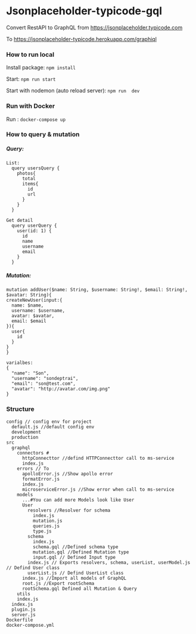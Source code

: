 # Jsonplaceholder-typicode-gql
Convert RestAPI to GraphQL from https://jsonplaceholder.typicode.com 

To https://jsonplaceholder-typicode.herokuapp.com/graphiql

### How to run local

Install package: `npm install`

Start: `npm run start`

Start with nodemon (auto reload server): `npm run  dev`

### Run with Docker

Run : `docker-compose up`

### How to query &  mutation
  ##### Query:
  ```
  List:
    query usersQuery {
      photos{
        total
        items{
          id
          url
        }
      } 
    }

  Get detail
    query userQuery {
      user(id: 1) {
        id
        name
        username
        email
      }
    }

  ```
  ##### Mutation:
  ```
  mutation addUser($name: String, $username: String!, $email: String!, $avatar: String){
  createNewUser(input:{
   	name: $name,
    username: $username,
    avatar: $avatar,
    email: $email
  }){
    user{
      id
    }
  }
  }

  varialbes:
  {
    "name": "Son",
    "username": "sondeptrai",
    "email": "son@test.com",
    "avatar": "http://avatar.com/img.png"
  }
  ```

### Structure
  ```
  config // config env for project
    default.js //default config env 
    development
    production
  src
    graphql
      connectors #
        httpConnecttor //defind HTTPConnecttor call to ms-service
        index.js
      errors // To 
        apolloError.js //Show apollo error
        formatError.js
        index.js
        microserviceError.js //Show error when call to ms-service
      models
        ...#You can add more Models look like User
        User
          resolvers //Resolver for schema
            index.js
            mutation.js
            queries.js
            type.js
          schema
            index.js
            schema.gql //Defined schema type
            mutation.gql //Defined Mutation type
            input.gql // Defined Input type
          index.js // Exports resolvers, schema, userList, userModel.js // Defind User class
          userList.js // Defind UserList class
        index.js //Import all models of GraphQL
        root.js //Export rootSchema
        rootSchema.gql Defined all Mutation & Query
      utils
      index.js
    index.js
    plugin.js
    server.js
  Dockerfile
  docker-compose.yml
  ```